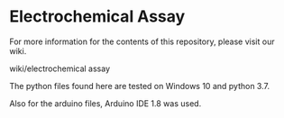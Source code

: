 # Electrochemical Assay
For more information for the contents of this repository, please visit our wiki.

wiki/electrochemical assay

The python files found here are tested on Windows 10 and python 3.7.

Also for the arduino files, Arduino IDE 1.8 was used.
